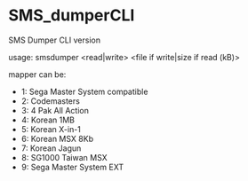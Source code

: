 # SMS_dumperCLI
SMS Dumper CLI version

usage:
smsdumper <read|write> <mapper> <file if write|size if read (kB)> <old pcb>
  
mapper can be:
  
  * 1: Sega Master System compatible
  * 2: Codemasters
  * 3: 4 Pak All Action
  * 4: Korean 1MB
  * 5: Korean X-in-1
  * 6: Korean MSX 8Kb
  * 7: Korean Jagun
  * 8: SG1000 Taiwan MSX
  * 9: Sega Master System EXT
